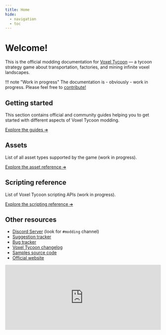 ```yaml
---
title: Home
hide:
  - navigation
  - toc
---
```


# Welcome!

This is the official modding documentation for [Voxel Tycoon](https://voxeltycoon.xyz) — a tycoon strategy game about transportation, factories, and mining infinite voxel landscapes.

!!! note "Work in progress"
    The documentation is - obviously - work in progress. Please feel free to [contribute!](https://github.com/voxeltycoon/docs)

## Getting started

This section contains official and community guides helping you to get started with different aspects of Voxel Tycoon modding.

[Explore the guides ➔](/guides/basics)

## Assets

List of all asset types supported by the game (work in progress).

[Explore the asset reference ➔](/assets)

## Scripting reference

List of Voxel Tycoon scripting APIs (work in progress).

[Explore the scripting reference ➔](/reference)

## Other resources

- [Discord Server](https://discord.gg/voxeltycoon) (look for `#modding` channel)
- [Suggestion tracker](https://github.com/voxeltycoon/suggestions/issues)
- [Bug tracker](https://github.com/voxeltycoon/bug-tracker/issues)
- [Voxel Tycoon changelog](https://voxeltycoon.xyz/changelog)
- [Samples source code](https://github.com/voxeltycoon/mods)
- [Official website](https://voxeltycoon.xyz)

<iframe width="100%" height="210px" class="widget-steam_modal" src="https://store.steampowered.com/widget/732050/" frameborder="0"></iframe>
